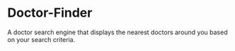 # Doctor-Finder
A doctor search engine that displays the nearest doctors around you based on your search criteria. 
